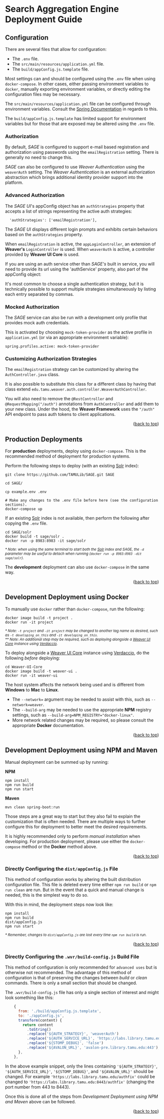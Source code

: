 <a name="readme-top"></a>
# Search Aggregation Engine Deployment Guide


## Configuration

There are several files that allow for configuration:

* The `.env` file.
* The `src/main/resources/application.yml` file.
* The `build/appConfig.js.template` file.

Most settings can and should be configured using the `.env` file when using `docker-compose`.
In other cases, either passing environment variables to `docker`, manually exporting environment variables, or directly editing the configuration files may be necessary.

The `src/main/resources/application.yml` file can be configured through environment variables.
Consult the [Spring Documentation][spring-docs-binding] in regards to this.

The `build/appConfig.js.template` has limited support for environment variables but for those that are exposed may be altered using the `.env` file.


### Authorization

By default, *SAGE* is configured to support e-mail based registration and authorization using passwords using the `emailRegistration` setting.
There is generally no need to change this.

*SAGE* can also be configured to use *Weaver Authentication* using the `weaverAuth` setting.
The *Weaver Authentication* is an external authorization abstraction which brings additional identity provider support into the platform.


### Advanced Authorization

The *SAGE UI*'s appConfig object has an `authStrategies` property that accepts a list of strings representing the active auth strategies:

```
  'authStrategies': ['emailRegistration'],
```

The *SAGE UI* displays different login prompts and exhibits certain behaviors based on the `authStrategies` property.

When `emailRegistration` is active, the `appLoginController`, an extension of **Weaver's** `LoginController` is used.
When `weaverAuth` is active, a controller provided by **Weaver UI Core** is used.

If you are using an auth service other than *SAGE's* built in service, you will need to provide its url using the 'authService' property, also part of the appConfig object:

It's most common to choose a single authentication strategy, but it is technically possible to support multiple strategies simultaneously by listing each entry separated by commas.


### Mocked Authorization

The *SAGE* service can also be run with a development only profile that provides mock auth credentials.

This is activated by choosing `mock-token-provider` as the active profile in `application.yml` (or via an appropriate environment variable):

```
spring.profiles.active: mock-token-provider
```


### Customizing Authorization Strategies

The `emailRegistration` strategy can be customized by altering the `AuthController.java` class.

It is also possible to substitute this class for a different class by having that class extend `edu.tamu.weaver.auth.controller.WeaverAuthController`.

You will also need to remove the `@RestController` and `@RequestMapping("/auth")` annotations from `AuthController` and add them to your new class.
Under the hood, the **Weaver Framework** uses the `"/auth"` API endpoint to pass auth tokens to client applications.

<div align="right">(<a href="#readme-top">back to top</a>)</div>


## Production Deployments

For **production** deployments, deploy using `docker-compose`.
This is the recommended method of deployment for production systems.

Perform the following steps to deploy (with an existing [Solr][solr-url] index):

```shell
git clone https://github.com/TAMULib/SAGE.git SAGE

cd SAGE/

cp example.env .env

# Make any changes to the .env file before here (see the configuration sections).
docker-compose up
```

If an existing [Solr][solr-url] index is not available, then perform the following after copying the `.env` file.

```shell
cd SAGE/solr
docker build -t sage/solr .
docker run -p 8983:8983 -it sage/solr
```

<sub>_* Note: when using the same terminal to start both the [Solr][solr-url] index and *SAGE*, the `-d` parameter may be useful to detach when running (`docker run -p 8983:8983 -dit sage/solr`)._</sub>

The **development** deployment can also use `docker-compose` in the same way.

<div align="right">(<a href="#readme-top">back to top</a>)</div>


## Development Deployment using Docker

To manually use `docker` rather than `docker-compose`, run the following:

```shell
docker image build -t project .
docker run -it project
```

<sub>_* Note: `-t project` and `-it project` may be changed to another tag name as desired, such as `-t developing_on_this` and `-it developing_on_this`._</sub><br>
<sub>_** Note: An additional step may be required, such as deploying alongside a [Weaver UI Core][weaver-ui] instance using [Verdaccio][verdaccio]._</sub>

To deploy alongside a [Weaver UI Core][weaver-ui] instance using [Verdaccio][verdaccio], do the following *before* deploying:

```shell
cd Weaver-UI-Core
docker image build -t weaver-ui .
docker run -it weaver-ui
```

The host system affects the network being used and is different from **Windows** to **Mac** to **Linux**.
* The `--network=` argument may be needed to assist with this, such as `--network=weaver`.
* The `--build-arg` may be needed to use the appropriate **NPM** registry settings, such as `--build-arg=NPM_REGISTRY="docker-linux"`.
* More network related changes may be required, so please consult the appropriate **Docker** documentation.

<div align="right">(<a href="#readme-top">back to top</a>)</div>


## Development Deployment using NPM and Maven

Manual deployment can be summed up by running:

**NPM**

```shell
npm install
npm run build
npm run start
```

**Maven**

```shell
mvn clean spring-boot:run
```

Those steps are a great way to start but they also fail to explain the customization that is often needed.
There are multiple ways to further configure this for deployment to better meet the desired requirements.

It is highly recommended only to perform *manual installation* when developing.
For production deployment, please use either the `docker-compose` method or the **Docker** method above.

<div align="right">(<a href="#readme-top">back to top</a>)</div>


### Directly Configuring the `dist/appConfig.js` File

This method of configuration works by altering the built distribution configuration file.
This file is deleted every time either `npm run build` or `npm run clean` are run.
But in the event that a quick and manual change is needed, this is the simplest way to do so.

With this in mind, the deployment steps now look like:

```shell
npm install
npm run build
dist/appConfig.js
npm run start
```

<sub>_* Remember, changes to `dist/appConfig.js` are lost every time `npm run build` is run._</sub>

<div align="right">(<a href="#readme-top">back to top</a>)</div>


### Directly Configuring the `.wvr/build-config.js` Build File

This method of configuration is only recommended for `advanced uses` but is otherwise not recommended.
The advantage of this method of configuration is that of preserving the changes between _build_ or _clean_ commands.
There is only a small section that should be changed.

The `.wvr/build-config.js` file has only a single section of interest and might look something like this:

```js
    {
      from: './build/appConfig.js.template',
      to: './appConfig.js',
      transform(content) {
        return content
          .toString()
          .replace('${AUTH_STRATEGY}', 'weaverAuth')
          .replace('${AUTH_SERVICE_URL}', 'https://labs.library.tamu.edu/authfix')
          .replace('${STOMP_DEBUG}', 'false')
          .replace('${AVALON_URL}', 'avalon-pre.library.tamu.edu:443');
      },
    },
```

In the above example snippet, only the lines containing `'${AUTH_STRATEGY}'`, `'${AUTH_SERVICE_URL}'`, `'${STOMP_DEBUG}'`, and `'${AVALON_URL}'` should be changed.
For example `'https://labs.library.tamu.edu/authfix'` could be changed to `'https://labs.library.tamu.edu:8443/authfix'` (changing the port number from 443 to 8443).

Once this is done all of the steps from *Development Deployment using NPM and Maven* above can be followed.

<div align="right">(<a href="#readme-top">back to top</a>)</div>


<!-- LINKS -->
[weaver-ui]: https://github.com/TAMULib/Weaver-UI-Core
[verdaccio]: https://verdaccio.org
[solr-url]: https://solr.apache.org/

[spring-docs-binding]: https://docs.spring.io/spring-boot/docs/2.0.x/reference/html/boot-features-external-config.html#boot-features-external-config-relaxed-binding
